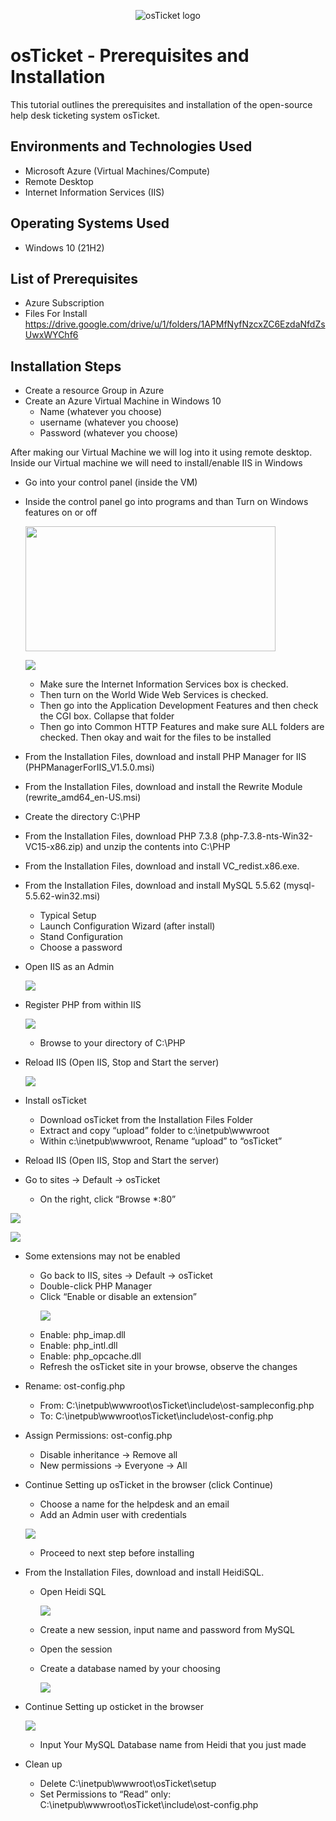 <p align="center">
<img src="https://i.imgur.com/Clzj7Xs.png" alt="osTicket logo"/>
</p>

<h1>osTicket - Prerequisites and Installation</h1>
This tutorial outlines the prerequisites and installation of the open-source help desk ticketing system osTicket.<br />


<h2>Environments and Technologies Used</h2>

- Microsoft Azure (Virtual Machines/Compute)
- Remote Desktop
- Internet Information Services (IIS)

<h2>Operating Systems Used </h2>

- Windows 10</b> (21H2)

<h2>List of Prerequisites</h2>

- Azure Subscription
- Files For Install https://drive.google.com/drive/u/1/folders/1APMfNyfNzcxZC6EzdaNfdZsUwxWYChf6

<h2>Installation Steps</h2>

- Create a resource Group in Azure
- Create an Azure Virtual Machine in Windows 10
  - Name (whatever you choose)
  - username (whatever you choose)
  - Password (whatever you choose)

After making our Virtual Machine we will log into it using remote desktop. Inside our Virtual machine we will need to install/enable IIS in Windows
 - Go into your control panel (inside the VM)
 - Inside the control panel go into programs and than Turn on Windows features on or off
   <p>
     <img src="https://i.imgur.com/D50bfHe.png" width="400" height="200"/>
   </p>
   <P>
     <img src="https://i.imgur.com/H8zPq8j.png"
   </P>
     
   - Make sure the Internet Information Services box is checked.
   - Then turn on the World Wide Web Services is checked.
   - Then go into the Application Development Features and then check the CGI box. Collapse that folder
   - Then go into Common HTTP Features and make sure ALL folders are checked. Then okay and wait for the files to be installed

- From the Installation Files, download and install PHP Manager for IIS (PHPManagerForIIS_V1.5.0.msi)
- From the Installation Files, download and install the Rewrite Module (rewrite_amd64_en-US.msi)
- Create the directory C:\PHP
- From the Installation Files, download PHP 7.3.8 (php-7.3.8-nts-Win32-VC15-x86.zip) and unzip the contents into C:\PHP
- From the Installation Files, download and install VC_redist.x86.exe.
- From the Installation Files, download and install MySQL 5.5.62 (mysql-5.5.62-win32.msi)
  - Typical Setup
  - Launch Configuration Wizard (after install)
  - Stand Configuration
  - Choose a password
 - Open IIS as an Admin
   <P>
   <img src="https://i.imgur.com/naKiFJv.png"/>
   </P>
 - Register PHP from within IIS
   <P>
     <img src="https://i.imgur.com/2WYoWxq.png"/>
   </P>

      - Browse to your directory of C:\PHP
 - Reload IIS (Open IIS, Stop and Start the server)
   <P>
     <img src="https://i.imgur.com/tPxLSDP.png"/> 
   </P>
 - Install osTicket
   - Download osTicket from the Installation Files Folder
   - Extract and copy “upload” folder to c:\inetpub\wwwroot
   - Within c:\inetpub\wwwroot, Rename “upload” to “osTicket”
     
- Reload IIS (Open IIS, Stop and Start the server)
- Go to sites -> Default -> osTicket
  - On the right, click “Browse *:80” 
 <P>
  <img src="https://i.imgur.com/noybem3.png"/>
</P>  
 <P>
  <img src="https://i.imgur.com/4CGr8J8.png"/>
 </P>
 
- Some extensions may not be enabled
  - Go back to IIS, sites -> Default -> osTicket
  - Double-click PHP Manager
  - Click “Enable or disable an extension”
    <P>
    <img src="https://i.imgur.com/S626ymX.png"/>
    </P>
  - Enable: php_imap.dll
  - Enable: php_intl.dll
  - Enable: php_opcache.dll
  - Refresh the osTicket site in your browse, observe the changes
  
- Rename: ost-config.php
  - From: C:\inetpub\wwwroot\osTicket\include\ost-sampleconfig.php
  - To: C:\inetpub\wwwroot\osTicket\include\ost-config.php

- Assign Permissions: ost-config.php
  - Disable inheritance -> Remove all
  - New permissions -> Everyone -> All

- Continue Setting up osTicket in the browser (click Continue)
  - Choose a name for the helpdesk and an email
  - Add an Admin user with credentials
   <P>
    <img src="https://i.imgur.com/gzbcgDN.png"/>
  </P>
  
   - Proceed to next step before installing
    
- From the Installation Files, download and install HeidiSQL.
  - Open Heidi SQL
     <P>
    <img src="https://i.imgur.com/q165OEu.png"/>
    </P
      
   - Create a new session, input name and password from MySQL
   - Open the session
   - Create a database named by your choosing
     <P>
       <img src="https://i.imgur.com/nufjt2M.png"/>
     </P>
   
 
- Continue Setting up osticket in the browser
  <P>
    <img src="https://i.imgur.com/vla7eDX.png"/>
  </P>
  
    - Input Your MySQL Database name from Heidi that you just made
    

- Clean up
   - Delete C:\inetpub\wwwroot\osTicket\setup
   - Set Permissions to “Read” only: C:\inetpub\wwwroot\osTicket\include\ost-config.php
  

  









 
   


   


  
  



